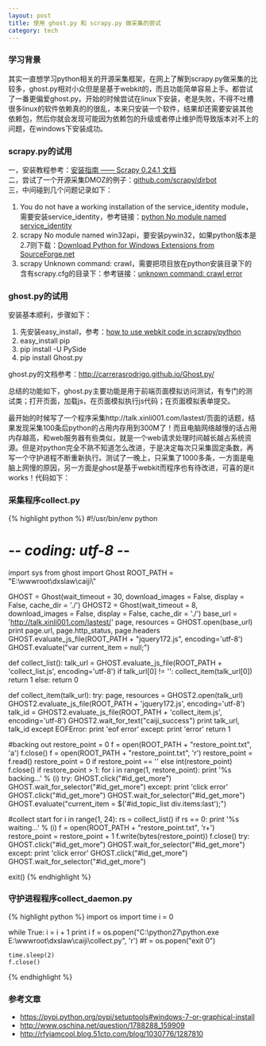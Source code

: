 ```yaml
---
layout: post
title: 使用 ghost.py 和 scrapy.py 做采集的尝试
category: tech
---
```


### 学习背景
其实一直想学习python相关的开源采集框架，在网上了解到scrapy.py做采集的比较多，ghost.py相对小众但是是基于webkit的，而且功能简单容易上手。都尝试了一番更偏爱ghost.py。开始的时候尝试在linux下安装，老是失败，不得不吐槽很多linux的软件依赖真的的很乱，本来只安装一个软件，结果却还需要安装其他依赖包，然后你就会发现可能因为依赖包的升级或者停止维护而导致版本对不上的问题，在windows下安装成功。

### scrapy.py的试用
一，安装教程参考：[安装指南 —— Scrapy 0.24.1 文档](http://scrapy-chs.readthedocs.org/zh_CN/latest/intro/install.html)<br />
二，尝试了一个开源采集DMOZ的例子：[github.com/scrapy/dirbot](https://github.com/scrapy/dirbot)<br />
三，中间碰到几个问题记录如下：

1. You do not have a working installation of the service_identity module，需要安装service_identity，参考链接：[python No module named service_identity](http://stackoverflow.com/questions/24089484/python-no-module-named-service-identity)
2. scrapy No module named win32api，要安装pywin32，如果python版本是2.7则下载：[Download Python for Windows Extensions from SourceForge.net](http://sourceforge.net/projects/pywin32/files/pywin32/Build%20218/pywin32-218.win-amd64-py2.7.exe/download?use_mirror=nchc)
3. scrapy Unknown command: crawl，需要把项目放在python安装目录下的含有scrapy.cfg的目录下：参考链接：[unknown command: crawl error](http://stackoverflow.com/questions/10123104/unknown-command-crawl-error)

### ghost.py的试用
安装基本顺利，步骤如下：

1. 先安装easy_install，参考：[how to use webkit code in scrapy/python](http://stackoverflow.com/questions/13069100/how-to-use-webkit-code-in-scrapy-python)
2. easy_install pip
3. pip install -U PySide
4. pip install Ghost.py

ghost.py的文档参考：http://carrerasrodrigo.github.io/Ghost.py/

总结的功能如下，ghost.py主要功能是用于前端页面模拟访问测试，有专门的测试类；打开页面，加载js，在页面模拟执行js代码；在页面模拟表单提交。

最开始的时候写了一个程序采集http://talk.xinli001.com/lastest/页面的话题，结果发现采集100条后python的占用内存用到300M了！而且电脑网络越慢的话占用内存越高，和web服务器有些类似，就是一个web请求处理时间越长越占系统资源。但是对python完全不熟不知道怎么改进，于是决定每次只采集固定条数，再写一个守护进程不断重新执行。测试了一晚上，只采集了1000多条，一方面是电脑上网慢的原因，另一方面是ghost是基于webkit而程序也有待改进，可喜的是it works！代码如下：

### 采集程序collect.py
{% highlight python %}
#!/usr/bin/env python
# -*- coding: utf-8 -*-
import sys
from ghost import Ghost
ROOT_PATH = "E:\\wwwroot\\dxslaw\\caiji\\"

GHOST = Ghost(wait_timeout = 30, download_images = False, display = False, cache_dir = './')
GHOST2 = Ghost(wait_timeout = 8, download_images = False, display = False, cache_dir = './')
base_url = 'http://talk.xinli001.com/lastest/'
page, resources = GHOST.open(base_url)
print page.url, page.http_status, page.headers
GHOST.evaluate_js_file(ROOT_PATH + "jquery172.js", encoding='utf-8')
GHOST.evaluate("var current_item = null;")

def collect_list():
    talk_url = GHOST.evaluate_js_file(ROOT_PATH + 'collect_list.js', encoding='utf-8')
    if talk_url[0] != '':
        collect_item(talk_url[0])
        return 1
    else:
        return 0
        
def collect_item(talk_url):
    try:
        page, resources = GHOST2.open(talk_url)
        GHOST2.evaluate_js_file(ROOT_PATH + 'jquery172.js', encoding='utf-8')
        talk_id = GHOST2.evaluate_js_file(ROOT_PATH + 'collect_item.js', encoding='utf-8')
        GHOST2.wait_for_text("caiji_success")
        print talk_url, talk_id
    except EOFError:
        print 'eof error'
    except:
        print 'error'
    return 1

#backing out
restore_point = 0
f = open(ROOT_PATH + "restore_point.txt", 'a')
f.close()
f = open(ROOT_PATH + "restore_point.txt", 'r')
restore_point = f.read()
restore_point = 0 if restore_point == '' else int(restore_point)
f.close()
if restore_point > 1:
    for i in range(1, restore_point):
        print '%s backing...' % (i)
        try:
            GHOST.click("#id_get_more")
            GHOST.wait_for_selector("#id_get_more")
        except:
            print 'click error'
            GHOST.click("#id_get_more")
            GHOST.wait_for_selector("#id_get_more")
    GHOST.evaluate("current_item = $('#id_topic_list div.items:last');")   

#collect start
for i in range(1, 24):
    rs = collect_list()
    if rs == 0:
        print '%s waiting...' % (i)
        f = open(ROOT_PATH + "restore_point.txt", 'r+')
        restore_point = restore_point + 1
        f.write(bytes(restore_point))
        f.close()
        try:
            GHOST.click("#id_get_more")
            GHOST.wait_for_selector("#id_get_more")
        except:
            print 'click error'
            GHOST.click("#id_get_more")
            GHOST.wait_for_selector("#id_get_more")

exit()
{% endhighlight %}

### 守护进程程序collect_daemon.py
{% highlight python %}
import os
import time
i = 0

while True:
    i = i + 1
    print i
    f = os.popen("C:\\python27\\python.exe E:\\wwwroot\\dxslaw\\caiji\\collect.py", 'r')
    #f = os.popen("exit 0")
    
    time.sleep(2)
    f.close()
{% endhighlight %}

### 参考文章
* https://pypi.python.org/pypi/setuptools#windows-7-or-graphical-install
* http://www.oschina.net/question/1788288_159909
* http://rfyiamcool.blog.51cto.com/blog/1030776/1287810